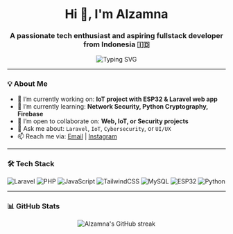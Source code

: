 <h1 align="center">Hi 👋, I'm Alzamna</h1>
<h3 align="center">A passionate tech enthusiast and aspiring fullstack developer from Indonesia 🇮🇩</h3>

<p align="center">
  <img src="https://readme-typing-svg.demolab.com?font=Fira+Code&size=18&pause=1000&center=true&vCenter=true&width=400&lines=Welcome+to+my+GitHub!;I+love+coding+and+learning+new+things!;" alt="Typing SVG" />
</p>

---

### 💡 About Me

- 🔭 I’m currently working on: **IoT project with ESP32 & Laravel web app**
- 🌱 I’m currently learning: **Network Security, Python Cryptography, Firebase**
- 👯 I’m open to collaborate on: **Web, IoT, or Security projects**
- 💬 Ask me about: `Laravel`, `IoT`, `Cybersecurity`, or `UI/UX`
- 📫 Reach me via: [Email](mailto:alzamna195@example.com) | [Instagram](https://instagram.com/alzheimrss)

---

### 🛠️ Tech Stack

![Laravel](https://img.shields.io/badge/-Laravel-E34F26?logo=laravel&logoColor=white&style=flat)
![PHP](https://img.shields.io/badge/-PHP-777BB4?logo=php&logoColor=white&style=flat)
![JavaScript](https://img.shields.io/badge/-JavaScript-F7DF1E?logo=javascript&logoColor=black&style=flat)
![TailwindCSS](https://img.shields.io/badge/-TailwindCSS-38B2AC?logo=tailwind-css&logoColor=white&style=flat)
![MySQL](https://img.shields.io/badge/-MySQL-4479A1?logo=mysql&logoColor=white&style=flat)
![ESP32](https://img.shields.io/badge/-ESP32-007ACC?logo=arduino&logoColor=white&style=flat)
![Python](https://img.shields.io/badge/-Python-3776AB?logo=python&logoColor=white&style=flat)



---

### 📊 GitHub Stats

<p align="center">
  <img src="https://streak-stats.demolab.com?user=Alzamna&theme=tokyonight&hide_border=false" alt="Alzamna's GitHub streak" />
</p>
